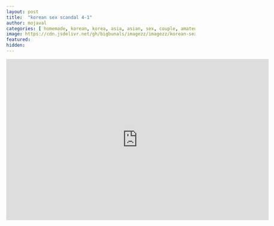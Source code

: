 ```yaml
---
layout: post
title:  "korean sex scandal 4-1"
author: mojaval
categories: [ homemade, korean, korea, asia, asian, sex, couple, amateur, scandal, motel, adult, self, camera, real ]
image: https://cdn.jsdelivr.net/gh/bigbunals/imagezz/imagezz/korean-sex-scandal-4-1___7b533f858e5013915876419795e9e5030dd6c511.mp4.jpg
featured: 
hidden: 
---
```


<iframe src="https://openload.co/embed/ljzJKQ1eC6I/korean-sex-scandal-4-1___7b533f858e5013915876419795e9e5030dd6c511.mp4" scrolling="no" frameborder="0" width="700" height="430" allowfullscreen="true" webkitallowfullscreen="true" mozallowfullscreen="true"></iframe>